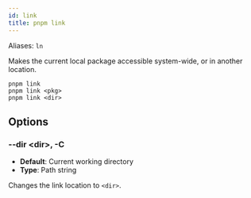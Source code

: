 ```yaml
---
id: link
title: pnpm link
---
```


Aliases: `ln`

Makes the current local package accessible system-wide, or in another location.

```text
pnpm link
pnpm link <pkg>
pnpm link <dir>
```

## Options

### --dir &lt;dir\>, -C

* **Default**: Current working directory
* **Type**: Path string

Changes the link location to `<dir>`.
